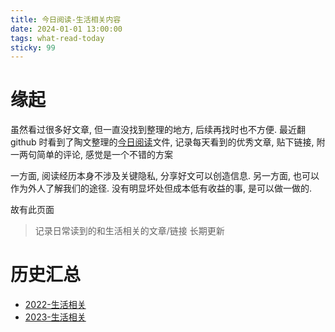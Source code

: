 ```yaml
---
title: 今日阅读-生活相关内容
date: 2024-01-01 13:00:00
tags: what-read-today
sticky: 99
---
```


# 缘起

虽然看过很多好文章, 但一直没找到整理的地方, 后续再找时也不方便. 最近翻 github 时看到了陶文整理的[今日阅读](https://github.com/taowen/awesome-lowcode/blob/master/%E4%BB%8A%E6%97%A5%E9%98%85%E8%AF%BB.md)文件, 记录每天看到的优秀文章, 贴下链接, 附一两句简单的评论, 感觉是一个不错的方案

一方面, 阅读经历本身不涉及关键隐私, 分享好文可以创造信息. 另一方面, 也可以作为外人了解我们的途径. 没有明显坏处但成本低有收益的事, 是可以做一做的.

故有此页面

> 记录日常读到的和生活相关的文章/链接
> 长期更新

# 历史汇总

- [2022-生活相关](/2022/06/25/what-read-today/2022-生活相关/)
- [2023-生活相关](/2023/01/01/what-read-today/2023-生活相关/)